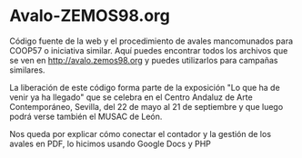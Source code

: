 Avalo-ZEMOS98.org
=================

Código fuente de la web y el procedimiento de avales mancomunados para COOP57 o iniciativa similar. 
Aquí puedes encontrar todos los archivos que se ven en http://avalo.zemos98.org y puedes utilizarlos para campañas similares. 

La liberación de este código forma parte de la exposición "Lo que ha de venir ya ha llegado" 
que se celebra en el Centro Andaluz de Arte Contemporáneo, Sevilla, del 22 de mayo al 21 de septiembre y que luego podrá
verse también el MUSAC de León. 

Nos queda por explicar cómo conectar el contador y la gestión de los avales en PDF, lo hicimos usando Google Docs y PHP
